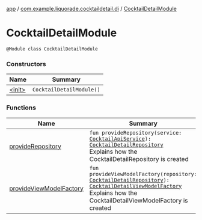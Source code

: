 [app](../../index.md) / [com.example.liquorade.cocktaildetail.di](../index.md) / [CocktailDetailModule](./index.md)

# CocktailDetailModule

`@Module class CocktailDetailModule`

### Constructors

| Name | Summary |
|---|---|
| [&lt;init&gt;](-init-.md) | `CocktailDetailModule()` |

### Functions

| Name | Summary |
|---|---|
| [provideRepository](provide-repository.md) | `fun provideRepository(service: `[`CocktailApiService`](../../com.example.liquorade.network/-cocktail-api-service/index.md)`): `[`CocktailDetailRepository`](../../com.example.liquorade.repository/-cocktail-detail-repository/index.md)<br>Explains how the CocktailDetailRepository is created |
| [provideViewModelFactory](provide-view-model-factory.md) | `fun provideViewModelFactory(repository: `[`CocktailDetailRepository`](../../com.example.liquorade.repository/-cocktail-detail-repository/index.md)`): `[`CocktailDetailViewModelFactory`](../../com.example.liquorade.cocktaildetail/-cocktail-detail-view-model-factory/index.md)<br>Explains how the CocktailDetailViewModelFactory is created |
